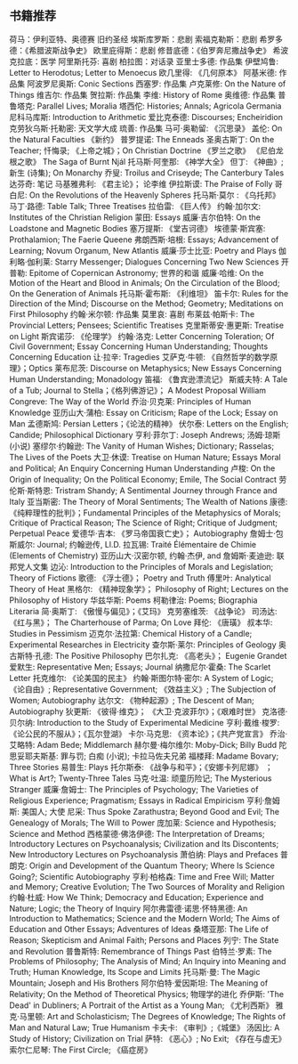 ## 书籍推荐

荷马：伊利亚特、奥德赛
旧约圣经
埃斯库罗斯：悲剧
索福克勒斯：悲剧
希罗多德：《希腊波斯战争史》
欧里庇得斯：悲剧
修昔底德：《伯罗奔尼撒战争史》
希波克拉底：医学
阿里斯托芬: 喜剧
柏拉图：对话录
亚里士多德: 作品集
伊壁鸠鲁: Letter to Herodotus; Letter to Menoecus
欧几里得: 《几何原本》
阿基米德: 作品集
阿波罗尼奥斯: Conic Sections
西塞罗: 作品集
卢克莱修: On the Nature of Things
维吉尔: 作品集
贺拉斯: 作品集
李维: History of Rome
奥维德: 作品集
普鲁塔克: Parallel Lives; Moralia
塔西佗: Histories; Annals; Agricola Germania
尼科马库斯: Introduction to Arithmetic
爱比克泰德: Discourses; Encheiridion
克劳狄乌斯·托勒密: 天文学大成
琉善: 作品集
马可·奥勒留: 《沉思录》
盖伦: On the Natural Faculties
《新约》
普罗提诺: The Enneads
圣奥古斯丁: On the Teacher; 忏悔录; 《上帝之城》；On Christian Doctrine
《罗兰之歌》
《尼伯龙根之歌》
The Saga of Burnt Njál
托马斯·阿奎那: 《神学大全》
但丁: 《神曲》;新生 (诗集); On Monarchy
乔叟: Troilus and Criseyde; The Canterbury Tales
达芬奇: 笔记
马基雅弗利: 《君主论》； 论李维
伊拉斯谟: The Praise of Folly
哥白尼: On the Revolutions of the Heavenly Spheres
托马斯·莫尔 : 《乌托邦》
马丁·路德: Table Talk; Three Treatises
拉伯雷: 《巨人传》
约翰·加尔文: Institutes of the Christian Religion
蒙田: Essays
威廉·吉尔伯特: On the Loadstone and Magnetic Bodies
塞万提斯: 《堂吉诃德》
埃德蒙·斯宾塞: Prothalamion; The Faerie Queene
弗朗西斯·培根: Essays; Advancement of Learning; Novum Organum, New Atlantis
威廉·莎士比亚: Poetry and Plays
伽利略·伽利莱: Starry Messenger; Dialogues Concerning Two New Sciences
开普勒: Epitome of Copernican Astronomy; 世界的和谐
威廉·哈维: On the Motion of the Heart and Blood in Animals; On the Circulation of the Blood; On the Generation of Animals
托马斯·霍布斯: 《利维坦》
笛卡尔: Rules for the Direction of the Mind; Discourse on the Method; Geometry; Meditations on First Philosophy
约翰·米尔顿: 作品集
莫里哀: 喜剧
布莱兹·帕斯卡: The Provincial Letters; Pensees; Scientific Treatises
克里斯蒂安·惠更斯: Treatise on Light
斯宾诺莎: 《伦理学》
约翰·洛克: Letter Concerning Toleration; Of Civil Government; Essay Concerning Human Understanding; Thoughts Concerning Education
让·拉辛: Tragedies
艾萨克·牛顿: 《自然哲学的数学原理》；Optics
莱布尼茨: Discourse on Metaphysics; New Essays Concerning Human Understanding; Monadology
笛福: 《鲁宾逊漂流记》
斯威夫特: A Tale of a Tub; Journal to Stella；《格列佛游记》； A Modest Proposal
William Congreve: The Way of the World
乔治·贝克莱: Principles of Human Knowledge
亚历山大·蒲柏: Essay on Criticism; Rape of the Lock; Essay on Man
孟德斯鸠: Persian Letters；《论法的精神》
伏尔泰: Letters on the English; Candide; Philosophical Dictionary
亨利·菲尔丁: Joseph Andrews; 汤姆·琼斯 (小说)
塞缪尔·约翰逊: The Vanity of Human Wishes; Dictionary; Rasselas; The Lives of the Poets
大卫·休谟: Treatise on Human Nature; Essays Moral and Political; An Enquiry Concerning Human Understanding
卢梭: On the Origin of Inequality; On the Political Economy; Emile, The Social Contract
劳伦斯·斯特恩: Tristram Shandy; A Sentimental Journey through France and Italy
亚当斯密: The Theory of Moral Sentiments; The Wealth of Nations
康德: 《纯粹理性的批判》；Fundamental Principles of the Metaphysics of Morals; Critique of Practical Reason; The Science of Right; Critique of Judgment; Perpetual Peace
爱德华·吉本: 《罗马帝国衰亡史》； Autobiography
詹姆士·包斯威尔: Journal; 约翰逊传, Ll.D.
拉瓦锡: Traité Élémentaire de Chimie (Elements of Chemistry)
亚历山大·汉密尔顿, 约翰·杰伊, and 詹姆斯·麦迪逊: 联邦党人文集
边沁: Introduction to the Principles of Morals and Legislation; Theory of Fictions
歌德: 《浮士德》； Poetry and Truth
傅里叶: Analytical Theory of Heat
黑格尔: 《精神现象学》； Philosophy of Right; Lectures on the Philosophy of History
华兹华斯: Poems
柯勒律治: Poems; Biographia Literaria
简·奥斯丁: 《傲慢与偏见》；《艾玛》
克劳塞维茨: 《战争论》
司汤达: 《红与黑》； The Charterhouse of Parma; On Love
拜伦: 《唐璜》
叔本华: Studies in Pessimism
迈克尔·法拉第: Chemical History of a Candle; Experimental Researches in Electricity
查尔斯·莱尔: Principles of Geology
奥古斯特·孔德: The Positive Philosophy
巴尔扎克: 《高老头》； Eugenie Grandet
爱默生: Representative Men; Essays; Journal
纳撒尼尔·霍桑: The Scarlet Letter
托克维尔: 《论美国的民主》
约翰·斯图尔特·密尔: A System of Logic; 《论自由》; Representative Government; 《效益主义》; The Subjection of Women; Autobiography
达尔文: 《物种起源》; The Descent of Man; Autobiography
狄更斯: 《彼得·维克》； 《大卫·克波菲尔》；《艰难时世》
克洛德·贝尔纳: Introduction to the Study of Experimental Medicine
亨利·戴维·梭罗: 《论公民的不服从》；《瓦尔登湖》
卡尔·马克思: 《资本论》；《共产党宣言》
乔治·艾略特: Adam Bede; Middlemarch
赫尔曼·梅尔维尔: Moby-Dick; Billy Budd
陀思妥耶夫斯基: 罪与罚; 白痴 (小说); 卡拉马佐夫兄弟
福楼拜: Madame Bovary; Three Stories
易普生: Plays
托尔斯泰: 《战争与和平》；《安娜卡列尼娜》 ； What is Art?; Twenty-Three Tales
马克·吐温: 顽童历险记; The Mysterious Stranger
威廉·詹姆士: The Principles of Psychology; The Varieties of Religious Experience; Pragmatism; Essays in Radical Empiricism
亨利·詹姆斯: 美国人; 大使
尼采: Thus Spoke Zarathustra; Beyond Good and Evil; The Genealogy of Morals; The Will to Power
庞加莱: Science and Hypothesis; Science and Method
西格蒙德·佛洛伊德: The Interpretation of Dreams; Introductory Lectures on Psychoanalysis; Civilization and Its Discontents; New Introductory Lectures on Psychoanalysis
萧伯纳: Plays and Prefaces
普朗克: Origin and Development of the Quantum Theory; Where Is Science Going?; Scientific Autobiography
亨利·柏格森: Time and Free Will; Matter and Memory; Creative Evolution; The Two Sources of Morality and Religion
约翰·杜威: How We Think; Democracy and Education; Experience and Nature; Logic; the Theory of Inquiry
阿尔弗雷德·诺思·怀特黑德: An Introduction to Mathematics; Science and the Modern World; The Aims of Education and Other Essays; Adventures of Ideas
桑塔亚那: The Life of Reason; Skepticism and Animal Faith; Persons and Places
列宁: The State and Revolution
普鲁斯特: Remembrance of Things Past
伯特兰·罗素: The Problems of Philosophy; The Analysis of Mind; An Inquiry into Meaning and Truth; Human Knowledge, Its Scope and Limits
托马斯·曼: The Magic Mountain; Joseph and His Brothers
阿尔伯特·爱因斯坦: The Meaning of Relativity; On the Method of Theoretical Physics; 物理学的进化
乔伊斯: 'The Dead' in Dubliners; A Portrait of the Artist as a Young Man; 《尤利西斯》
雅克·马里顿: Art and Scholasticism; The Degrees of Knowledge; The Rights of Man and Natural Law; True Humanism
卡夫卡: 《审判》;《城堡》
汤因比: A Study of History; Civilization on Trial
萨特: 《恶心》; No Exit; 《存在与虚无》
索尔仁尼琴: The First Circle; 《癌症房》

